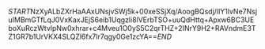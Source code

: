 $START$NzXyALbZXrHaAAxUNsjvSWj5k+00xeSSjXq/AoogBQsdj/lIY1lvNe7NsjuIMBmGTfLqJ0VxKaxJEjS6eib1Uqgzli8lVErbTSO+uuQdHttq+Apxw6BC3UEboXuRczWtvlpNw0xhrar+c4Mveu1O0yS5C2qrTHZ+2INrY9H2+RAVndmE3TZ1GR7b1UrVKX4SLQZl6fx7lr7qgy0Ge1zcYA==$END$